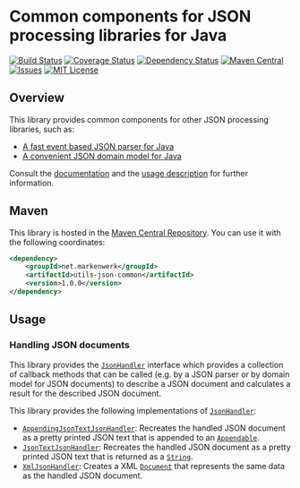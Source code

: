 # Common components for JSON processing libraries for Java

[![Build Status](https://travis-ci.org/markenwerk/java-utils-json-common.svg?branch=master)](https://travis-ci.org/markenwerk/java-utils-json-common)
[![Coverage Status](https://coveralls.io/repos/github/markenwerk/java-utils-json-common/badge.svg?branch=master)](https://coveralls.io/github/markenwerk/java-utils-json-common?branch=master)
[![Dependency Status](https://www.versioneye.com/user/projects/571906ddfcd19a0039f17ad9/badge.svg)](https://www.versioneye.com/user/projects/571906ddfcd19a0039f17ad9)
[![Maven Central](https://maven-badges.herokuapp.com/maven-central/net.markenwerk/utils-json-common/badge.svg)](https://maven-badges.herokuapp.com/maven-central/net.markenwerk/utils-json-common)
[![Issues](https://img.shields.io/github/issues/markenwerk/java-utils-json-common.svg)](https://github.com/markenwerk/java-utils-json-common/issues)
[![MIT License](https://img.shields.io/badge/license-MIT-brightgreen.svg)](https://github.com/markenwerk/java-utils-json-common/blob/master/LICENSE)

## Overview

This library provides common components for other JSON processing libraries, such as:

 - [A fast event based JSON parser for Java](https://github.com/markenwerk/java-utils-json-common)
 - [A convenient JSON domain model for Java](https://github.com/markenwerk/java-utils-json-model)

Consult the [documentation](http://markenwerk.github.io/java-utils-json-common/javadoc/index.html) and the [usage description](#usage) for further information.

## Maven

This library is hosted in the [Maven Central Repository](https://maven-badges.herokuapp.com/maven-central/net.markenwerk/utils-json-common). You can use it with the following coordinates:

```xml
<dependency>
	<groupId>net.markenwerk</groupId>
	<artifactId>utils-json-common</artifactId>
	<version>1.0.0</version>
</dependency>
```
 
## Usage

### Handling JSON documents

This library provides the [`JsonHandler`][JsonHandler] interface which provides a collection of callback methods that can be called (e.g. by a JSON parser or by domain model for JSON documents) to describe a JSON document and calculates a result for the described JSON document.

This library provides the following implementations of [`JsonHandler`][JsonHandler]:

 - [`AppendingJsonTextJsonHandler`][AppendingJsonTextJsonHandler]: Recreates the handled JSON document as a pretty printed JSON text that is appended to an [`Appendable`][Appendable].
 - [`JsonTextJsonHandler`][JsonTextJsonHandler]: Recreates the handled JSON document as a pretty printed JSON text that is returned as a [`String`][String].
 - [`XmlJsonHandler`][XmlJsonHandler]: Creates a XML [`Document`][Document] that represents the same data as the handled JSON document.

[AppendingJsonTextJsonHandler]:  http://markenwerk.github.io/java-utils-json-common/index.html?net/markenwerk/utils/json/common/handler/AppendingJsonTextJsonHandler.html
[JsonHandler]:  http://markenwerk.github.io/java-utils-json-common/index.html?net/markenwerk/utils/json/common/handler/JsonHandler.html
[JsonTextJsonHandler]:  http://markenwerk.github.io/java-utils-json-common/index.html?net/markenwerk/utils/json/common/handler/JsonTextJsonHandler.html
[XmlJsonHandler]:  http://markenwerk.github.io/java-utils-json-common/index.html?net/markenwerk/utils/json/common/handler/XmlJsonHandler.html

[Appendable]: http://docs.oracle.com/javase/8/docs/api/index.html?java/lang/Appendable.html
[Document]: https://docs.oracle.com/javase/8/docs/api/index.html?org/w3c/dom/Document.html
[String]: http://docs.oracle.com/javase/8/docs/api/index.html?java/lang/String.html

